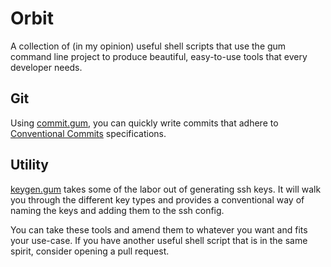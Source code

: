 # Orbit
A collection of (in my opinion) useful shell scripts that use the gum command line project to produce beautiful, easy-to-use tools that every developer needs.

## Git
Using [commit.gum](commit.gum), you can quickly write commits that adhere to [Conventional Commits](https://conventionalcommits.org) specifications.

## Utility
[keygen.gum](keygen.gum) takes some of the labor out of generating ssh keys.
It will walk you through the different key types and provides a conventional way of naming the keys and adding them to the ssh config.

You can take these tools and amend them to whatever you want and fits your use-case. If you have another useful shell script that is in the same spirit, consider opening a pull request.